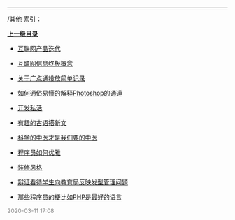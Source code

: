 
----

/其他 索引：


**[上一级目录]()**

- [互联网产品迭代](/其他/互联网产品迭代)

- [互联网信息终极概念](/其他/互联网信息终极概念)

- [关于广点通投放简单记录](/其他/关于广点通投放简单记录)

- [如何通俗易懂的解释Photoshop的通道](/其他/如何通俗易懂的解释Photoshop的通道)

- [开发私活](/其他/开发私活)

- [有趣的古语搭新文](/其他/有趣的古语搭新文)

- [科学的中医才是我们要的中医](/其他/科学的中医才是我们要的中医)

- [程序员如何优雅](/其他/程序员如何优雅)

- [装修风格](/其他/装修风格)

- [辩证看待学生向教育局反映发型管理问题](/其他/辩证看待学生向教育局反映发型管理问题)

- [那些程序员的梗比如PHP是最好的语言](/其他/那些程序员的梗比如PHP是最好的语言)


<font size=2 color='grey'> 2020-03-11 17:08 </font>